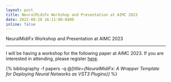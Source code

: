 ```yaml
---
layout: post
title: NeuralMidiFx Workshop and Presentation at AIMC 2023
date: 2022-08-20 16:11:00-0400
inline: false
---
```


NeuralMidiFx Workshop and Presentation at AIMC 2023

*** 

I will be having a workshop for the following paper at AIMC 2023. 
If you are interested in attending, please register [here](https://aimc2023.pubpub.org/workshops).

<!-- _pages/publications.md -->
<div class="publications">

  {% bibliography -f papers -q @*[title={NeuralMidiFx: A Wrapper Template for Deploying Neural Networks as VST3 Plugins}]* %}

</div>